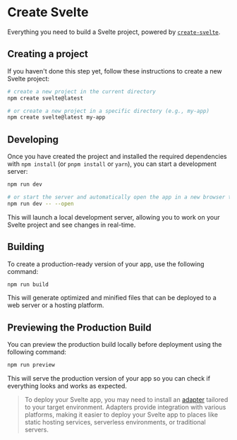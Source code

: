 # Create Svelte

Everything you need to build a Svelte project, powered by [`create-svelte`](https://github.com/sveltejs/kit/tree/master/packages/create-svelte).

## Creating a project

If you haven't done this step yet, follow these instructions to create a new Svelte project:

```bash
# create a new project in the current directory
npm create svelte@latest

# or create a new project in a specific directory (e.g., my-app)
npm create svelte@latest my-app
```

## Developing

Once you have created the project and installed the required dependencies with `npm install` (or `pnpm install` or `yarn`), you can start a development server:

```bash
npm run dev

# or start the server and automatically open the app in a new browser tab
npm run dev -- --open
```

This will launch a local development server, allowing you to work on your Svelte project and see changes in real-time.

## Building

To create a production-ready version of your app, use the following command:

```bash
npm run build
```

This will generate optimized and minified files that can be deployed to a web server or a hosting platform.

## Previewing the Production Build

You can preview the production build locally before deployment using the following command:

```bash
npm run preview
```

This will serve the production version of your app so you can check if everything looks and works as expected.

> To deploy your Svelte app, you may need to install an [adapter](https://kit.svelte.dev/docs/adapters) tailored to your target environment. Adapters provide integration with various platforms, making it easier to deploy your Svelte app to places like static hosting services, serverless environments, or traditional servers.
